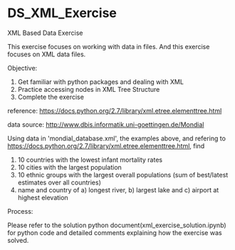 # DS_XML_Exercise
XML Based Data Exercise

This exercise focuses on working with data in files. And this exercise focuses on XML data files.

Objective:

1. Get familiar with python packages and dealing with XML
2. Practice accessing nodes in XML Tree Structure
3. Complete the exercise

reference: https://docs.python.org/2.7/library/xml.etree.elementtree.html

data source: http://www.dbis.informatik.uni-goettingen.de/Mondial

Using data in 'mondial_database.xml', the examples above, and refering to https://docs.python.org/2.7/library/xml.etree.elementtree.html, find

1. 10 countries with the lowest infant mortality rates
2. 10 cities with the largest population
3. 10 ethnic groups with the largest overall populations (sum of best/latest estimates over all countries)
4. name and country of a) longest river, b) largest lake and c) airport at highest elevation


Process:

Please refer to the solution python document(xml_exercise_solution.ipynb) for python code and detailed comments explaining how the exercise was solved.
